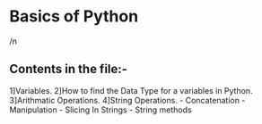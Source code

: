 <h1>Basics of Python</h1>/n
<h2>Contents in the file:-</h2>
1]Variables.
2]How to find the Data Type for a variables in Python.
3]Arithmatic Operations.
4]String Operations.
   -  Concatenation
   -  Manipulation
   -  Slicing In Strings
   -  String methods
   

